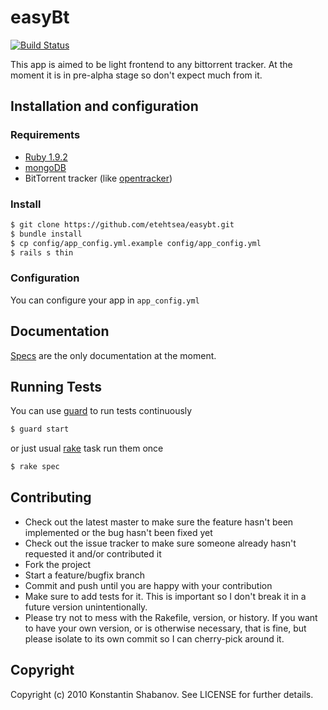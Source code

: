 # easyBt
[![Build Status](https://secure.travis-ci.org/etehtsea/easybt.png)](http://travis-ci.org/etehtsea/easybt)

This app is aimed to be light frontend to any bittorrent tracker.
At the moment it is in pre-alpha stage so don't expect much from it.

## Installation and configuration

### Requirements

* [Ruby 1.9.2](http://ruby-lang.org/)
* [mongoDB](http://www.mongodb.org/)
* BitTorrent tracker (like [opentracker](http://erdgeist.org/arts/software/opentracker/))

### Install

```sh
$ git clone https://github.com/etehtsea/easybt.git
$ bundle install
$ cp config/app_config.yml.example config/app_config.yml
$ rails s thin
```
### Configuration
You can configure your app in `app_config.yml`

## Documentation

[Specs](https://github.com/etehtsea/easybt/tree/master/spec)
are the only documentation at the moment.

## Running Tests

You can use [guard](https://github.com/guard/guard) to run tests continuously

```sh
$ guard start
```

or just usual [rake](https://github.com/jimweirich/rake) task run them once

```sh
$ rake spec
```

## Contributing

* Check out the latest master to make sure the feature hasn't been implemented or the bug hasn't been fixed yet
* Check out the issue tracker to make sure someone already hasn't requested it and/or contributed it
* Fork the project
* Start a feature/bugfix branch
* Commit and push until you are happy with your contribution
* Make sure to add tests for it. This is important so I don't break it in a future version unintentionally.
* Please try not to mess with the Rakefile, version, or history. If you want to have your own version, or is otherwise necessary, that is fine, but please isolate to its own commit so I can cherry-pick around it.

## Copyright

Copyright (c) 2010 Konstantin Shabanov. See LICENSE for
further details.
